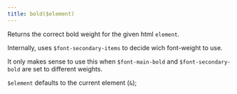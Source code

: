 ```yaml
---
title: bold($element)
---
```


Returns the correct bold weight for the given html `element`.

Internally, uses `$font-secondary-items` to decide wich font-weight to use.

It only makes sense to use this when `$font-main-bold` and `$font-secondary-bold` are set to different weights.

`$element` defaults to the current element (`&`);